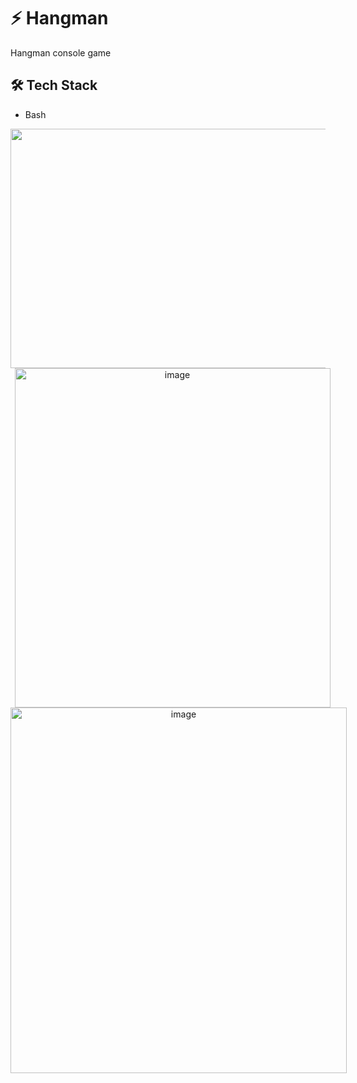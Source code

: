 # ⚡️ Hangman

Hangman console game

## 🛠 Tech Stack

- Bash

<div align="center">
  <img width="1409" height="383" alt="image" src="https://github.com/user-attachments/assets/a67526df-ff5a-42f0-ab8f-f9c153abf8ef" />
  
  <br>
  
  <div align="center" style="display: inline-block;">
    <img width="505" height="543" alt="image" src="https://github.com/user-attachments/assets/3c0c6673-e3dc-4d2e-85f9-f8bc2515bfcb" style="margin-right: 20px;" />
    <img width="538" height="585" alt="image" src="https://github.com/user-attachments/assets/b71fe1f6-62b6-4819-a0c2-d380cfb632a3" />
  </div>
</div>


